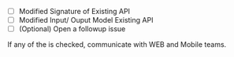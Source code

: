 - [ ] Modified Signature of Existing API
- [ ] Modified Input/ Ouput Model Existing API
- [ ] \(Optional) Open a followup issue

If any of the is checked, communicate with WEB and Mobile teams.

